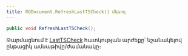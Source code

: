 ```yaml
---
title: RODocument.RefreshLastTSCheck() մեթոդ
---
```


```c#
public void RefreshLastTSCheck();
```

Թարմացնում է [LastTSCheck](LastTSCheck.md) հատկության արժեքը՝ նշանակելով ընթացիկ ամսաթիվը/ժամանակը։
